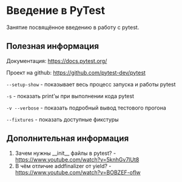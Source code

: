 # Введение в PyTest

Занятие посвящённое введению в работу с pytest.

## Полезная информация

Документация: https://docs.pytest.org/

Проект на github: https://github.com/pytest-dev/pytest

```--setup-show``` - показывает весь процесс запуска и работы pytest

```-s``` - показать print'ы при выполнении кода pytest

```-v --verbose``` - показать подробный вывод тестового прогона

```--fixtures``` - показать доступные фикстуры

## Дополнительная информация

1. Зачем нужны \_\_init\_\_ файлы в pytest? - https://www.youtube.com/watch?v=5knhGv7lUt8
2. В чём отличие addfinalizer от yield? - https://www.youtube.com/watch?v=BOBZEF-ofIw
